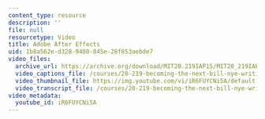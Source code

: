 ```yaml
---
content_type: resource
description: ''
file: null
resourcetype: Video
title: Adobe After Effects
uid: 1b8a562e-d328-9400-845e-28f853aebde7
video_files:
  archive_url: https://archive.org/download/MIT20.219IAP15/MIT20_219IAP15_D10P1_300k.mp4
  video_captions_file: /courses/20-219-becoming-the-next-bill-nye-writing-and-hosting-the-educational-show-january-iap-2015/bedb2b320a515cb6a2cd725ca8c5053a_iR6FUYCNi5A.vtt
  video_thumbnail_file: https://img.youtube.com/vi/iR6FUYCNi5A/default.jpg
  video_transcript_file: /courses/20-219-becoming-the-next-bill-nye-writing-and-hosting-the-educational-show-january-iap-2015/a8ee88e1b6404206d528bcadc0552a43_iR6FUYCNi5A.pdf
video_metadata:
  youtube_id: iR6FUYCNi5A
---
```

